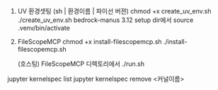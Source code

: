 
1. UV 환경셋팅 (sh | 환경이름 | 파이선 버젼)
    chmod +x create_uv_env.sh
    ./create_uv_env.sh bedrock-manus 3.12
    setup dir에서 source .venv/bin/activate

2. FileScopeMCP
    chmod +x install-filescopemcp.sh
    ./install-filescopemcp.sh

    (호스팅) FileScopeMCP 디렉토리에서 ./run.sh



jupyter kernelspec list
jupyter kernelspec remove <커널이름>

